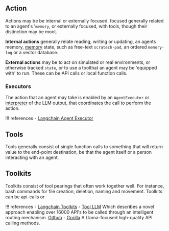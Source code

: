 
## Action


Actions may be be internal or externally focused.  focused generally related to an agent's '`memory`, or externally focused, with tools, though their distinction may be moot. 

**Internal actions** generally relate reading, writing or updating, an agents memory, [memory](./memory.md) state, such as free-text `scratech-pad`, an ordered `memory-log` or a vector database.

**External actions** may be to act on simulated or real environments, or otherwise tracked `state`, or to use a toolthat an agent may be 'equipped with' to run. These can be API calls or local function calls. 

### Executors
The action that an agent may take is enabled by an `AgentExecutor` or [interpreter](./interpreters.md) of the LLM output, that coordinates the call to perform the action. 

!!! references
    - [Langchain Agent Executor](https://github.com/langchain-ai/langchain/blob/b786335dd10902489f87a536ee074d747b6df370/libs/langchain/langchain/agents/agent.py#L637)


## Tools
Tools generally consist of single function calls to something that will return value to the end-point destination, be that the agent itself or a person interacting with an agent. 


## Toolkits
Toolkits consist of tool pearings that often work together well. For instance, bash commands for file creation, deletion, naming and movement. Toolkits can be api-calls or 


!!! references
    - [Langchain Toolkits](https://github.com/langchain-ai/langchain/tree/b786335dd10902489f87a536ee074d747b6df370/libs/langchain/langchain/agents/agent_toolkits)
    - [Tool LLM](https://huggingface.co/papers/2307.16789) Which describes a novel approach enabling over 16000 API's to be called through an intelligent routing mechanism. [Github](https://github.com/OpenBMB/ToolBench)
    - [Gorilla](https://github.com/ShishirPatil/gorilla) A Llama-focused high-quality API calling methods. 